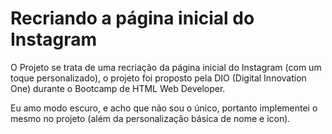 # Recriando a página inicial do Instagram

O Projeto se trata de uma recriação da página inicial do Instagram (com um toque personalizado), o projeto foi proposto pela DIO (Digital Innovation One) durante o Bootcamp de HTML Web Developer.

Eu amo modo escuro, e acho que não sou o único, portanto implementei o mesmo no projeto (além da personalização básica de nome e icon).
